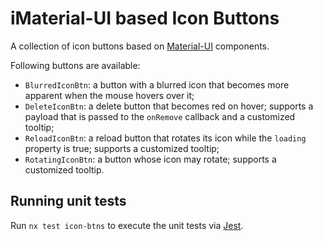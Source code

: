 # iMaterial-UI based Icon Buttons

A collection of icon buttons based on [Material-UI](https://material-ui.com)
components.

Following buttons are available:

- `BlurredIconBtn`: a button with a blurred icon that becomes more
  apparent when the mouse hovers over it;
- `DeleteIconBtn`: a delete button that becomes red on hover; supports a payload
  that is passed to the `onRemove` callback and a customized tooltip;
- `ReloadIconBtn`: a reload button that rotates its icon while the `loading`
  property is true; supports a customized tooltip;
- `RotatingIconBtn`: a button whose icon may rotate; supports a customized
  tooltip.

## Running unit tests

Run `nx test icon-btns` to execute the unit tests via [Jest](https://jestjs.io).
